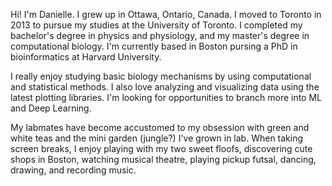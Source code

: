 Hi! I'm Danielle. I grew up in Ottawa, Ontario, Canada.
I moved to Toronto in 2013 to pursue my studies at the University of Toronto.
I completed my bachelor's degree in physics and physiology, and my master's degree in computational biology.
I'm currently based in Boston pursing a PhD in bioinformatics at Harvard University.

I really enjoy studying basic biology mechanisms by using computational and statistical methods.
I also love analyzing and visualizing data using the latest plotting libraries. 
I'm looking for opportunities to branch more into ML and Deep Learning.

My labmates have become accustomed to my obsession with green and white teas and the mini garden (jungle?) I've grown in lab.
When taking screen breaks, I enjoy playing with my two sweet floofs, discovering cute shops in Boston, watching musical theatre, playing pickup futsal, dancing, drawing, and recording music.

